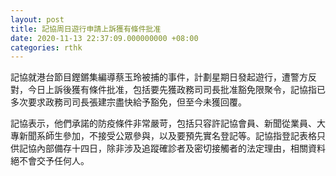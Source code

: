 ```yaml
---
layout: post
title: 記協周日遊行申請上訴獲有條件批准
date: 2020-11-13 22:37:09.000000000 +08:00
categories: rthk
---
```


記協就港台節目鏗鏘集編導蔡玉玲被捕的事件，計劃星期日發起遊行，遭警方反對，今日上訴後獲有條件批准，包括要先獲政務司司長批准豁免限聚令，記協指已多次要求政務司司長張建宗盡快給予豁免，但至今未獲回覆。

記協表示，他們承諾的防疫條件非常嚴苛，包括只容許記協會員、新聞從業員、大專新聞系師生參加，不接受公眾參與，以及要預先實名登記等。記協指登記表格只供記協內部備存十四日，除非涉及追蹤確診者及密切接觸者的法定理由，相關資料絕不會交予任何人。
